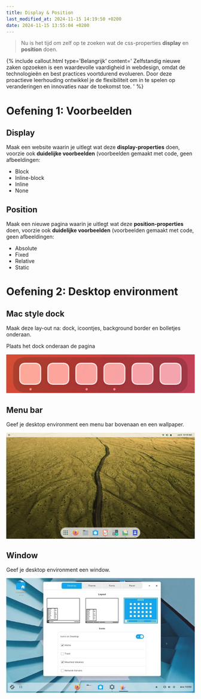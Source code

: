 ```yaml
---
title: Display & Position
last_modified_at: 2024-11-15 14:19:50 +0200
date: 2024-11-15 13:55:04 +0200
---
```

> Nu is het tijd om zelf op te zoeken wat de css-properties **display** en **position** doen.

{% include callout.html type='Belangrijk' content='
Zelfstandig nieuwe zaken opzoeken is een waardevolle vaardigheid in webdesign, omdat de technologieën en best practices voortdurend evolueren. Door deze proactieve leerhouding ontwikkel je de flexibiliteit om in te spelen op veranderingen en innovaties naar de toekomst toe.
' %}

# Oefening 1: Voorbeelden

## Display

Maak een website waarin je uitlegt wat deze **display-properties** doen, voorzie ook **duidelijke voorbeelden** (voorbeelden gemaakt met code, geen afbeeldingen:
- Block
- Inline-block
- Inline
- None

## Position

Maak een nieuwe pagina waarin je uitlegt wat deze **position-properties** doen, voorzie ook **duidelijke voorbeelden** (voorbeelden gemaakt met code, geen afbeeldingen:
- Absolute
- Fixed
- Relative
- Static

# Oefening 2: Desktop environment

## Mac style dock

Maak deze lay-out na: dock, icoontjes, background border en bolletjes onderaan.

Plaats het dock onderaan de pagina

![Untitled](images/desktop-environment-1.png)

## Menu bar

Geef je desktop environment een menu bar bovenaan en een wallpaper.

![Untitled](images/desktop-environment-2.png)

## Window

Geef je desktop environment een window.

![Untitled](images/desktop-environment-3.png)
